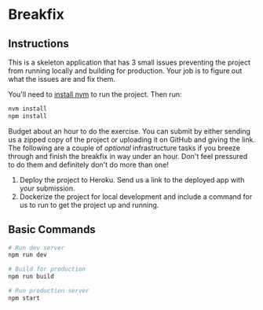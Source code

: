 # Breakfix

## Instructions

This is a skeleton application that has 3 small issues preventing the project from running locally and building for production. Your job is to figure out what the issues are and fix them.

You'll need to [install nvm](https://github.com/nvm-sh/nvm#install--update-script) to run the project. Then run:

```bash
nvm install
npm install
```

Budget about an hour to do the exercise. You can submit by either sending us a zipped copy of the project or uploading it on GitHub and giving the link. The following are a couple of *optional* infrastructure tasks if you breeze through and finish the breakfix in way under an hour. Don't feel pressured to do them and definitely don't do more than one!
1. Deploy the project to Heroku. Send us a link to the deployed app with your submission.
2. Dockerize the project for local development and include a command for us to run to get the project up and running.

## Basic Commands

```bash
# Run dev server
npm run dev

# Build for production
npm run build

# Run production server
npm start
```
